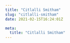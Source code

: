 ```yaml
---
title: "Citlalli Smitham"
slug: "citlalli-smitham"
date: 2021-02-15T16:24:01Z

meta:
  title: "Citlalli Smitham"
---
```


